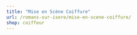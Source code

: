 ```yaml
---
title: "Mise en Scène Coiffure"
url: /romans-sur-isere/mise-en-scene-coiffure/
shop: coiffeur
---
```

